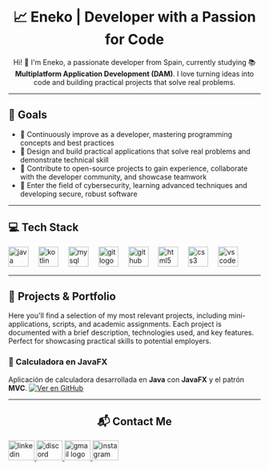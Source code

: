 <h1 align="center">📈 Eneko | Developer with a Passion for Code</h1>

<p align="center">Hi! 👋 I'm Eneko, a passionate developer from Spain, currently studying 📚 <strong>Multiplatform Application Development (DAM)</strong>. I love turning ideas into code and building practical projects that solve real problems.</p>

---
<h2 align="left">🎯 Goals</h2>

<ul>
  <li>💠 Continuously improve as a developer, mastering programming concepts and best practices</li>
  <li>💠 Design and build practical applications that solve real problems and demonstrate technical skill</li>
  <li>💠 Contribute to open-source projects to gain experience, collaborate with the developer community, and showcase teamwork</li>
  <li>💠 Enter the field of cybersecurity, learning advanced techniques and developing secure, robust software</li>
</ul>


---

<h2 align="left">💻 Tech Stack</h2>

<div align="left">
  <img src="https://cdn.jsdelivr.net/gh/devicons/devicon/icons/java/java-original.svg" height="40" alt="java logo"  />
  <img width="12" />
  <img src="https://cdn.jsdelivr.net/gh/devicons/devicon/icons/kotlin/kotlin-original.svg" height="40" alt="kotlin logo"  />
  <img width="12" />
  <img src="https://cdn.jsdelivr.net/gh/devicons/devicon/icons/mysql/mysql-original.svg" height="40" alt="mysql logo"  />
  <img width="12" />
  <img src="https://cdn.jsdelivr.net/gh/devicons/devicon/icons/git/git-original.svg" height="40" alt="git logo"  />
  <img width="12" />
  <img src="https://cdn.jsdelivr.net/gh/devicons/devicon/icons/github/github-original.svg" height="40" alt="github logo"  />
  <img width="12" />
  <img src="https://cdn.jsdelivr.net/gh/devicons/devicon/icons/html5/html5-original.svg" height="40" alt="html5 logo"  />
  <img width="12" />
  <img src="https://cdn.jsdelivr.net/gh/devicons/devicon/icons/css3/css3-original.svg" height="40" alt="css3 logo"  />
  <img width="12" />
  <img src="https://cdn.jsdelivr.net/gh/devicons/devicon/icons/visualstudio/visualstudio-plain.svg" height="40" alt="vscode logo" />
</div>

---

<h2 align="left">📂 Projects & Portfolio</h2>

<p>Here you'll find a selection of my most relevant projects, including mini-applications, scripts, and academic assignments. Each project is documented with a brief description, technologies used, and key features. Perfect for showcasing practical skills to potential employers.</p>

### 🧮 Calculadora en JavaFX
Aplicación de calculadora desarrollada en **Java** con **JavaFX** y el patrón **MVC**. 
 [![Ver en GitHub](https://img.shields.io/badge/GitHub-Repo-black?logo=github)](https://github.com/Dootez/Calculadora_JavaFX)

<!--
### 🚀 Project 1 – [Project Name]
- **Description:** Short explanation of the project
- **Technologies:** Java, Kotlin, Jetpack Compose etc.
- **Link / Location:** `Project1/`
- **Notes / Key Features:** UI, logic, API integration, etc.
-->

---

<h2 align="center">📬 Contact Me</h2>

<div align="left">
  <a href="https://www.linkedin.com/in/eguallart" target="_blank">
    <img src="https://raw.githubusercontent.com/maurodesouza/profile-readme-generator/master/src/assets/icons/social/linkedin/default.svg" width="52" height="40" alt="linkedin logo"  />
  </a>
  <a href="https://discord.com/users/corgi_the_loaf" target="_blank">
    <img src="https://raw.githubusercontent.com/maurodesouza/profile-readme-generator/master/src/assets/icons/social/discord/default.svg" width="52" height="40" alt="discord logo"  />
  </a>
  <a href="mailto:eguallartaguado@gmail.com" target="_blank">
    <img src="https://raw.githubusercontent.com/maurodesouza/profile-readme-generator/master/src/assets/icons/social/gmail/default.svg" width="52" height="40" alt="gmail logo"  />
  </a>
  <a href="https://www.instagram.com/xitness/" target="_blank">
    <img src="https://raw.githubusercontent.com/maurodesouza/profile-readme-generator/master/src/assets/icons/social/instagram/default.svg" width="52" height="40" alt="instagram logo"  />
  </a>
</div>


